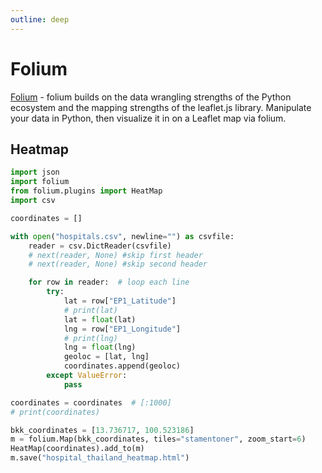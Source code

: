 ```yaml
---
outline: deep
---
```


# Folium

[Folium](https://python-visualization.github.io/folium/) - folium builds on the data wrangling strengths of the Python ecosystem and the mapping strengths of the leaflet.js library. Manipulate your data in Python, then visualize it in on a Leaflet map via folium.

## Heatmap

```python
import json
import folium
from folium.plugins import HeatMap
import csv

coordinates = []

with open("hospitals.csv", newline="") as csvfile:
    reader = csv.DictReader(csvfile)
    # next(reader, None) #skip first header
    # next(reader, None) #skip second header

    for row in reader:  # loop each line
        try:
            lat = row["EP1_Latitude"]
            # print(lat)
            lat = float(lat)
            lng = row["EP1_Longitude"]
            # print(lng)
            lng = float(lng)
            geoloc = [lat, lng]
            coordinates.append(geoloc)
        except ValueError:
            pass

coordinates = coordinates  # [:1000]
# print(coordinates)

bkk_coordinates = [13.736717, 100.523186]
m = folium.Map(bkk_coordinates, tiles="stamentoner", zoom_start=6)
HeatMap(coordinates).add_to(m)
m.save("hospital_thailand_heatmap.html")
```
